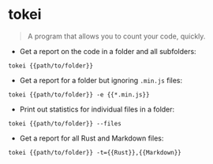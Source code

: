 # tokei

> A program that allows you to count your code, quickly.

- Get a report on the code in a folder and all subfolders:

`tokei {{path/to/folder}}`

- Get a report for a folder but ignoring `.min.js` files:

`tokei {{path/to/folder}} -e {{*.min.js}}`

- Print out statistics for individual files in a folder:

`tokei {{path/to/folder}} --files`

- Get a report for all Rust and Markdown files:

`tokei {{path/to/folder}} -t={{Rust}},{{Markdown}}`
